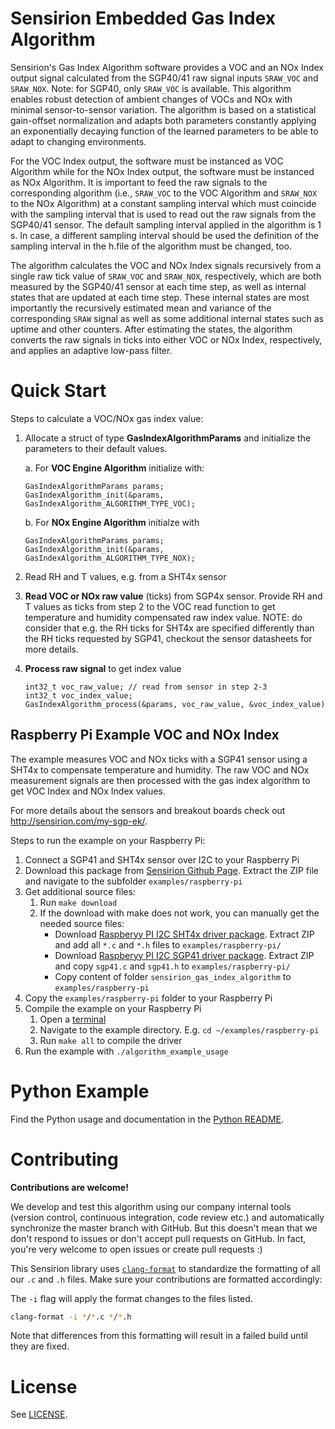 # Sensirion Embedded Gas Index Algorithm

Sensirion's Gas Index Algorithm software provides a VOC and an NOx Index output signal calculated from the SGP40/41 raw
signal inputs `SRAW_VOC` and `SRAW_NOX`. Note: for SGP40, only `SRAW_VOC` is available. This algorithm enables robust detection of
ambient changes of VOCs and NOx with minimal sensor-to-sensor variation. The algorithm is based on a statistical gain-offset
normalization and adapts both parameters constantly applying an exponentially decaying function of the learned parameters to
be able to adapt to changing environments.

For the VOC Index output, the software must be instanced as VOC Algorithm while for the NOx Index output, the software must
be instanced as NOx Algorithm. It is important to feed the raw signals to the corresponding algorithm (i.e., `SRAW_VOC` to the
VOC Algorithm and `SRAW_NOX` to the NOx Algorithm) at a constant sampling interval which must coincide with the sampling
interval that is used to read out the raw signals from the SGP40/41 sensor. The default sampling interval applied in the
algorithm is 1 s. In case, a different sampling interval should be used the definition of the sampling interval in the h.file
of the algorithm must be changed, too.

The algorithm calculates the VOC and NOx Index signals recursively from a single raw tick value of `SRAW_VOC` and `SRAW_NOX`,
respectively, which are both measured by the SGP40/41 sensor at each time step, as well as internal states that are updated
at each time step. These internal states are most importantly the recursively estimated mean and variance of the
corresponding `SRAW` signal as well as some additional internal states such as uptime and other counters. After estimating the
states, the algorithm converts the raw signals in ticks into either VOC or NOx Index, respectively, and applies an adaptive
low-pass filter.

# Quick Start

Steps to calculate a VOC/NOx gas index value:

1. Allocate a struct of type **GasIndexAlgorithmParams** and initialize the parameters to their default values.
   
   a. For **VOC Engine Algorithm** initialize with: 
   
   ```
   GasIndexAlgorithmParams params;
   GasIndexAlgorithm_init(&params, GasIndexAlgorithm_ALGORITHM_TYPE_VOC);
   ```
   
   b. For **NOx Engine Algorithm** initialze with    
   ```
   GasIndexAlgorithmParams params;
   GasIndexAlgorithm_init(&params, GasIndexAlgorithm_ALGORITHM_TYPE_NOX);
   ```
2. Read RH and T values, e.g. from a SHT4x sensor
   
3. **Read VOC or NOx raw value** (ticks) from SGP4x sensor. 
   Provide RH and T values as ticks from step 2 to the VOC read function to get temperature and humidity compensated raw index value.
   NOTE: do consider that e.g. the RH ticks for SHT4x are specified differently than the RH ticks requested by SGP41, checkout the sensor datasheets for more details.

4. **Process raw signal** to get index value
   
   ```
   int32_t voc_raw_value; // read from sensor in step 2-3
   int32_t voc_index_value; 
   GasIndexAlgorithm_process(&params, voc_raw_value, &voc_index_value)
   ```

## Raspberry Pi Example VOC and NOx Index

The example measures VOC and NOx ticks with a SGP41 sensor using a SHT4x to compensate temperature and humidity.
The raw VOC and NOx measurement signals are then processed with the gas index algorithm to get VOC Index and NOx Index values.

For more details about the sensors and breakout boards check out http://sensirion.com/my-sgp-ek/.

Steps to run the example on your Raspberry Pi:

1. Connect a SGP41 and SHT4x sensor over I2C to your Raspberry Pi
2. Download this package from [Sensirion Github Page](https://github.com/Sensirion/gas-index-algorithm).
   Extract the ZIP file and navigate to the subfolder `examples/raspberry-pi`
3. Get additional source files:
   1. Run `make download`
   2. If the download with make does not work, you can manually get the needed source files:
      - Download [Raspberyy PI I2C SHT4x driver package](https://github.com/Sensirion/raspberry-pi-i2c-sht4x). 
        Extract ZIP and add all `*.c` and `*.h` files to `examples/raspberry-pi/`
      - Download [Raspberyy PI I2C SGP41 driver package](https://github.com/Sensirion/raspberry-pi-i2c-sgp41).
        Extract ZIP and copy `sgp41.c` and `sgp41.h` to `examples/raspberry-pi/`
      - Copy content of folder `sensirion_gas_index_algorithm` to `examples/raspberry-pi`
4. Copy the `examples/raspberry-pi` folder to your Raspberry Pi
5. Compile the example on your Raspberry Pi
   1. Open a [terminal](https://www.raspberrypi.org/documentation/usage/terminal/?)
   2. Navigate to the example directory. E.g. `cd ~/examples/raspberry-pi`
   3. Run `make all` to compile the driver
6. Run the example with `./algorithm_example_usage`


# Python Example

Find the Python usage and documentation in the [Python README](python-wrapper/README.rst).


# Contributing

**Contributions are welcome!**

We develop and test this algorithm using our company internal tools (version
control, continuous integration, code review etc.) and automatically
synchronize the master branch with GitHub. But this doesn't mean that we don't
respond to issues or don't accept pull requests on GitHub. In fact, you're very
welcome to open issues or create pull requests :)

This Sensirion library uses
[`clang-format`](https://releases.llvm.org/download.html) to standardize the
formatting of all our `.c` and `.h` files. Make sure your contributions are
formatted accordingly:

The `-i` flag will apply the format changes to the files listed.

```bash
clang-format -i */*.c */*.h
```

Note that differences from this formatting will result in a failed build until
they are fixed.

# License

See [LICENSE](LICENSE).

